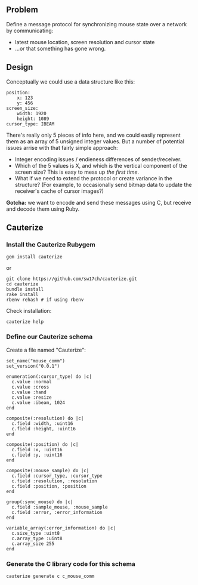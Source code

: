 ## Problem

Define a message protocol for synchronizing mouse state over a network by communicating:

* latest mouse location, screen resolution and cursor state
* ...or that something has gone wrong.

## Design
	
Conceptually we could use a data structure like this:

	position:
		x: 123
		y: 456
	screen_size:
		width: 1920
		height: 1089
	cursor_type: IBEAM
	
There's really only 5 pieces of info here, and we could easily represent them as an array of 5 unsigned integer values.  But a number of potential issues arrise with that fairly simple approach:

* Integer encoding issues / endieness differences of sender/receiver.
* Which of the 5 values is X, and which is the vertical component of the screen size?  This is easy to mess up *the first time.*
* What if we need to extend the protocol or create variance in the structure? (For example, to occasionally send bitmap data to update the receiver's cache of cursor images?)

**Gotcha:** we want to encode and send these messages using C, but receive and decode them using Ruby.

## Cauterize

### Install the Cauterize Rubygem

	gem install cauterize
	
or

	git clone https://github.com/sw17ch/cauterize.git
	cd cauterize
	bundle install
	rake install
	rbenv rehash # if using rbenv
	
Check installation:

	cauterize help
	
### Define our Cauterize schema

Create a file named "Cauterize":

    set_name("mouse_comm")
    set_version("0.0.1")

    enumeration(:cursor_type) do |c|
      c.value :normal
      c.value :cross
      c.value :hand
      c.value :resize
      c.value :ibeam, 1024
    end

    composite(:resolution) do |c|
      c.field :width, :uint16
      c.field :height, :uint16
    end

    composite(:position) do |c|
      c.field :x, :uint16
      c.field :y, :uint16
    end

    composite(:mouse_sample) do |c|
      c.field :cursor_type, :cursor_type
      c.field :resolution, :resolution
      c.field :position, :position
    end

    group(:sync_mouse) do |c|
      c.field :sample_mouse, :mouse_sample
      c.field :error, :error_information
    end

    variable_array(:error_information) do |c|
      c.size_type :uint8
      c.array_type :uint8
      c.array_size 255
    end

### Generate the C library code for this schema

	cauterize generate c c_mouse_comm
	
